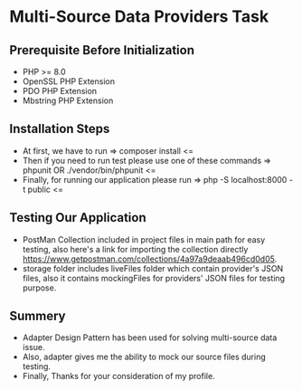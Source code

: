 # Multi-Source Data Providers Task

## Prerequisite Before Initialization
- PHP >= 8.0
- OpenSSL PHP Extension
- PDO PHP Extension
- Mbstring PHP Extension

## Installation Steps
- At first, we have to run =>  composer install  <=
- Then if you need to run test please use one of these commands =>  phpunit OR  ./vendor/bin/phpunit  <=
- Finally, for running our application please run =>  php -S localhost:8000 -t public   <=

## Testing Our Application

- PostMan Collection included in project files in main path for easy testing, also here's a link for importing the collection directly https://www.getpostman.com/collections/4a97a9deaab496cd0d05.
- storage folder includes liveFiles folder which contain provider's JSON files, also it contains mockingFiles for providers' JSON files for testing purpose.


## Summery

- Adapter Design Pattern has been used for solving multi-source data issue.
- Also, adapter gives me the ability to mock our source files during testing.
- Finally, Thanks for your consideration of my profile.
